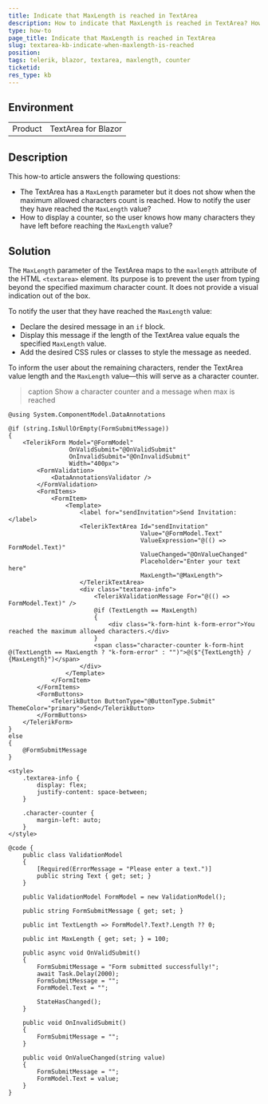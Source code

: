 ```yaml
---
title: Indicate that MaxLength is reached in TextArea
description: How to indicate that MaxLength is reached in TextArea? How to display a message showing that the user has typed the maximum allowed characters? How to show a character counter?
type: how-to
page_title: Indicate that MaxLength is reached in TextArea
slug: textarea-kb-indicate-when-maxlength-is-reached
position: 
tags: telerik, blazor, textarea, maxlength, counter
ticketid:
res_type: kb
---
```


## Environment
<table>
	<tbody>
		<tr>
			<td>Product</td>
			<td>TextArea for Blazor</td>
		</tr>
	</tbody>
</table>


## Description


This how-to article answers the following questions:

* The TextArea has a `MaxLength` parameter but it does not show when the maximum allowed characters count is reached. How to notify the user they have reached the `MaxLength` value?
* How to display a counter, so the user knows how many characters they have left before reaching the `MaxLength` value?


## Solution

The `MaxLength` parameter of the TextArea maps to the `maxlength` attribute of the HTML `<textarea>` element. Its purpose is to prevent the user from typing beyond the specified maximum character count. It does not provide a visual indication out of the box.

To notify the user that they have reached the `MaxLength` value:

* Declare the desired message in an `if` block. 
* Display this message if the length of the TextArea value equals the specified `MaxLength` value. 
* Add the desired CSS rules or classes to style the message as needed.

To inform the user about the remaining characters, render the TextArea value length and the `MaxLength` value—this will serve as a character counter.

>caption Show a character counter and a message when max is reached

````CSHTML
@using System.ComponentModel.DataAnnotations

@if (string.IsNullOrEmpty(FormSubmitMessage))
{
    <TelerikForm Model="@FormModel"
                 OnValidSubmit="@OnValidSubmit"
                 OnInvalidSubmit="@OnInvalidSubmit"
                 Width="400px">
        <FormValidation>
            <DataAnnotationsValidator />
        </FormValidation>
        <FormItems>
            <FormItem>
                <Template>
                    <label for="sendInvitation">Send Invitation:</label>
                    <TelerikTextArea Id="sendInvitation"
                                     Value="@FormModel.Text"
                                     ValueExpression="@(() => FormModel.Text)"
                                     ValueChanged="@OnValueChanged"
                                     Placeholder="Enter your text here"
                                     MaxLength="@MaxLength">
                    </TelerikTextArea>
                    <div class="textarea-info">
                        <TelerikValidationMessage For="@(() => FormModel.Text)" />
                        @if (TextLength == MaxLength)
                        {
                            <div class="k-form-hint k-form-error">You reached the maximum allowed characters.</div>
                        }
                        <span class="character-counter k-form-hint @(TextLength == MaxLength ? "k-form-error" : "")">@($"{TextLength} / {MaxLength}")</span>
                    </div>
                </Template>
            </FormItem>
        </FormItems>
        <FormButtons>
            <TelerikButton ButtonType="@ButtonType.Submit" ThemeColor="primary">Send</TelerikButton>
        </FormButtons>
    </TelerikForm>
}
else
{
    @FormSubmitMessage
}

<style>
    .textarea-info {
        display: flex;
        justify-content: space-between;
    }

    .character-counter {
        margin-left: auto;
    }
</style>

@code {
    public class ValidationModel
    {
        [Required(ErrorMessage = "Please enter a text.")]
        public string Text { get; set; }
    }

    public ValidationModel FormModel = new ValidationModel();

    public string FormSubmitMessage { get; set; }

    public int TextLength => FormModel?.Text?.Length ?? 0;

    public int MaxLength { get; set; } = 100;

    public async void OnValidSubmit()
    {
        FormSubmitMessage = "Form submitted successfully!";
        await Task.Delay(2000);
        FormSubmitMessage = "";
        FormModel.Text = "";

        StateHasChanged();
    }

    public void OnInvalidSubmit()
    {
        FormSubmitMessage = "";
    }

    public void OnValueChanged(string value)
    {
        FormSubmitMessage = "";
        FormModel.Text = value;
    }
}
````